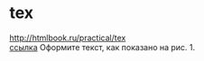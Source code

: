 # tex
http://htmlbook.ru/practical/tex
<br>
<a href="https://yadi.sk/i/pDDZAZSjjrVxa">ссылка</a>
Оформите текст, как показано на рис. 1.
